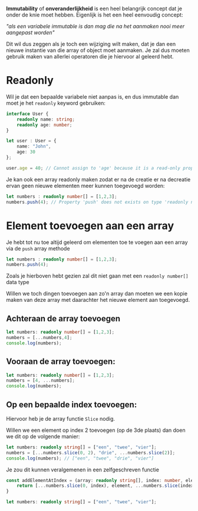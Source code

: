 **Immutability** of **onveranderlijkheid** is een heel belangrijk concept dat je onder de knie moet hebben. Eigenlijk is het een heel eenvoudig concept:

*"als een variabele immutable is dan mag die na het aanmaken nooi meer aangepast worden"*

Dit wil dus zeggen als je toch een wijziging wilt maken, dat je dan een nieuwe instantie van die array of object moet aanmaken. Je zal dus moeten gebruik maken van allerlei operatoren die je hiervoor al geleerd hebt.

# Readonly
Wil je dat een bepaalde variabele niet aanpas is, en dus immutable dan moet je het `readonly` keyword gebruiken:

```ts
interface User {
	readonly name: string;
	readonly age: number;
}

let user : User = {
	name: "John",
	age: 30
};

user.age = 40; // Cannot assign to 'age' because it is a read-only property
```

Je kan ook een array readonly maken zodat er na de creatie er na decreatie ervan geen nieuwe elementen meer kunnen toegevoegd worden:
```ts
let numbers : readonly number[] = [1,2,3];
numbers.push(4); // Property 'push' does not exists on type 'readonly number[]'
```

# Element toevoegen aan een array
Je hebt tot nu toe altijd geleerd om elementen toe te voegen aan een array via de `push` array methode
```ts
let numbers : readonly number[] = [1,2,3];
numbers.push(4);
```

Zoals je hierboven hebt gezien zal dit niet gaan met een `readonly number[]` data type

Willen we toch dingen toevoegen aan zo'n array dan moeten we een kopie maken van deze array met daarachter het nieuwe element aan toegevoegd.

## Achteraan de array toevoegen
```ts
let numbers: readonly number[] = [1,2,3];
numbers = [...numbers,4];
console.log(numbers);
```

## Vooraan de array toevoegen:
```ts
let numbers: readonly number[] = [1,2,3];
numbers = [4, ...numbers];
console.log(numbers);
```

## Op een bepaalde index toevoegen:
Hiervoor heb je de array functie `Slice` nodig.

Willen we een element op index 2 toevoegen (op de 3de plaats) dan doen we dit op de volgende manier:
```ts
let numbers: readonly string[] = ["een", "twee", "vier"];
numbers = [...numbers.slice(0, 2), "drie", ...numbers.slice(2)];
console.log(numbers); // ["een", "twee", "drie", "vier"]
```

Je zou dit kunnen veralgemenen in een zelfgeschreven functie
```ts
const addElementAtIndex = (array: readonly string[], index: number, element: string) => {
	return [...numbers.slice(0, index), element, ...numbers.slice(index)];
}

let numbers: readonly string[] = ["een", "twee", "vier"];

```